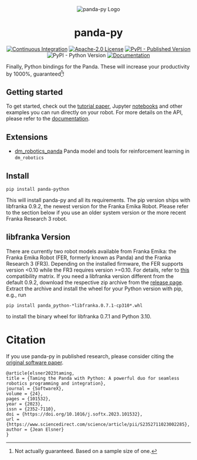 <div align="center"><img alt="panda-py Logo" src="https://raw.githubusercontent.com/JeanElsner/panda-py/main/logo.jpg" /></div>

<h1 align="center">panda-py</h1>

<p align="center">
  <a href="https://github.com/JeanElsner/panda-py/actions/workflows/main.yml"><img alt="Continuous Integration" src="https://img.shields.io/github/actions/workflow/status/JeanElsner/panda-py/main.yml" /></a>
  <a href="https://github.com/JeanElsner/panda-py/blob/main/LICENSE"><img alt="Apache-2.0 License" src="https://img.shields.io/github/license/JeanElsner/panda-py" /></a>
  <a href="https://pypi.org/project/panda-python/"><img alt="PyPI - Published Version" src="https://img.shields.io/pypi/v/panda-python"></a>
  <img alt="PyPI - Python Version" src="https://img.shields.io/pypi/pyversions/panda-python">
  <a href="https://jeanelsner.github.io/panda-py"><img alt="Documentation" src="https://shields.io/badge/-Documentation-informational" /><a/>
</p>

Finally, Python bindings for the Panda. These will increase your productivity by 1000%, guaranteed[^1]!

## Getting started

To get started, check out the [tutorial paper](https://www.sciencedirect.com/science/article/pii/S2352711023002285), Jupyter [notebooks](https://github.com/JeanElsner/panda-py/tree/main/examples/notebooks) and other examples you can run directly on your robot. For more details on the API, please refer to the [documentation](https://jeanelsner.github.io/panda-py/).

## Extensions

* [dm_robotics_panda](https://github.com/JeanElsner/dm_robotics_panda) Panda model and tools for reinforcement learning in `dm_robotics`

## Install

```
pip install panda-python
```

This will install panda-py and all its requirements. The pip version ships with libfranka 0.9.2, the newest version for the Franka Emika Robot. Please refer to the section below if you use an older system version or the more recent Franka Research 3 robot. 

## libfranka Version

There are currently two robot models available from Franka Emika: the Franka Emika Robot (FER, formerly known as Panda) and the Franka Research 3 (FR3). Depending on the installed firmware, the FER supports version <0.10 while the FR3 requires version >=0.10. For details, refer to [this](https://frankaemika.github.io/docs/compatibility.html) compatibility matrix. If you need a libfranka version different from the default 0.9.2, download the respective zip archive from the [release page](https://github.com/JeanElsner/panda-py/releases). Extract the archive and install the wheel for your Python version with pip, e.g., run
```
pip install panda_python-*libfranka.0.7.1-cp310*.whl
```
to install the binary wheel for libfranka 0.7.1 and Python 3.10.

# Citation

If you use panda-py in published research, please consider citing the [original software paper](https://www.sciencedirect.com/science/article/pii/S2352711023002285).

```
@article{elsner2023taming,
title = {Taming the Panda with Python: A powerful duo for seamless robotics programming and integration},
journal = {SoftwareX},
volume = {24},
pages = {101532},
year = {2023},
issn = {2352-7110},
doi = {https://doi.org/10.1016/j.softx.2023.101532},
url = {https://www.sciencedirect.com/science/article/pii/S2352711023002285},
author = {Jean Elsner}
}
```

[^1]: Not actually guaranteed. Based on a sample size of one.
